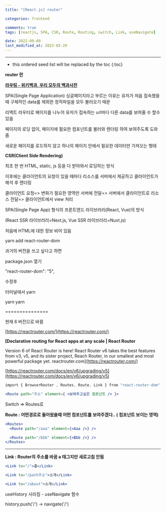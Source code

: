 ```yaml
---
title: "[React.js] router"

categories: frontend

comments: true
tags: [reactjs, SPA, CSR, Route, Routing, switch, Link, useNavigate]

date: 2022-09-09
last_modified_at: 2023-03-29
---
```


---

<!-- prettier-ignore -->
* this ordered seed list will be replaced by the toc 
{:toc}

**router 란**

[**라우팅 - 위키백과, 우리 모두의 백과사전**](https://ko.wikipedia.org/wiki/%EB%9D%BC%EC%9A%B0%ED%8C%85)

SPA(Single Page Application) 싱글페이지라고 부르는 이유는 유저가 처음 접속했을때 구체적인 data를 제외한 정적파일을 모두 불러오기 때문

리액트 라우터로 페이지를 나누어 유저가 접속하는 url마다 다른 data를 보여줄 수 할수 있음

페이지의 로딩 없이, 페이지에 필요한 컴포넌트를 불러와 렌더링 하여 보여주도록 도와줌

새로운 페이지를 로드하지 않고 하나의 페이지 안에서 필요한 데이터만 가져오는 형태

**CSR(Client Side Rendering)**

최초 한 번 HTML, static, js 등을 다 받아와서 로딩하는 방식

이후에는 클라이언트의 요청이 있을 때마다 리소스를 서버에서 제공하고 클라이언트가 해석 후 렌더링

클라이언트 요청=> 변화가 필요한 영역만 서버에 전달=> 서버에서 클라이언트로 리소스 전달=> 클라이언트에서 view 처리

SPA(Single Page App) 형식의 프론트엔드 라이브러리(React, Vue)의 방식

(React SSR 라이브러리=Next.js, Vue SSR 라이브러리=Nuxt.js)

처음에 HTML에 대한 정보 비어 있음

yarn add react-router-dom

과거의 버전을 쓰고 싶다고 하면

package.json 열기

"react-router-dom": "5",

수정후

터미널에서 yarn

yarn yarn

===============

현재 6 버전으로 바뀜

[https://reactrouter.com/](https://reactrouter.com/)

**[Declarative routing for React apps at any scale | React Router**

Version 6 of React Router is here! React Router v6 takes the best features from v3, v5, and its sister project, Reach Router, in our smallest and most powerful package yet.
reactrouter.com](https://reactrouter.com/)

[https://reactrouter.com/docs/en/v6/upgrading/v5](https://reactrouter.com/docs/en/v6/upgrading/v5)

```jsx
import { BrowserRouter , Routes, Route, Link } from "react-router-dom";

<Route path="주소" element={ <보여주고싶은 컴포넌트 /> }>
```

Switch => Routes로

**Route : 어떤경로로 들어왔을때 어떤 컴포넌트를 보여주겠다.. ( 컴포넌트 보이는 영역)**

```jsx
<Routes>
  <Route path="/aaa" element={<Aaa />} />

  <Route path="/bbb" element={<Bbb />} />
</Routes>
```

---

**Link : Router의 주소를 바꿈 a 태그지만 새로고침 안됨**

```jsx
<Link to="/">홈</Link>

<Link to="/path주소">소개</Link>

<Link to="/about">소개</Link>
```

useHistory 사라짐 - useNavigate 함수

history.push('/') -> navigate('/')
